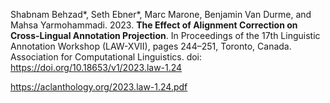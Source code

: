 Shabnam Behzad*, Seth Ebner*, Marc Marone, Benjamin Van Durme, and Mahsa Yarmohammadi. 2023. **The Effect of Alignment Correction on Cross-Lingual Annotation Projection**. In Proceedings of the 17th Linguistic Annotation Workshop (LAW-XVII), pages 244–251, Toronto, Canada. Association for Computational Linguistics. doi: https://doi.org/10.18653/v1/2023.law-1.24


https://aclanthology.org/2023.law-1.24.pdf
